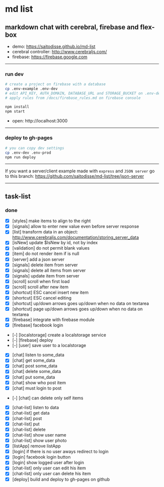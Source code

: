 # md list

## markdown chat with cerebral, firebase and flex-box

- demo: https://saitodisse.github.io/md-list
- cerebral controller: http://www.cerebraljs.com/
- firebase: https://firebase.google.com

---------


### run dev

```sh
# create a project on firebase with a database
cp .env-example .env-dev
# edit API_KEY, AUTH_DOMAIN, DATABASE_URL and STORAGE_BUCKET on .env-dev
# apply rules from /docs/firebase_rules.md on firebase console

npm install
npm start
```

- open: http://localhost:3000

---------


### deploy to gh-pages

```sh
# you can copy dev settings
cp .env-dev .env-prod
npm run deploy
```

---------

If you want a server/client example made with `express` and `JSON server` go to this branch: https://github.com/saitodisse/md-list/tree/json-server

---------

## task-list

### done

- [x] [styles] make items to align to the right
- [x] [signals] allow to enter new value even before server response
- [x] [list] transform data in an object: http://www.cerebraljs.com/documentation/storing_server_data
- [x] [isNew] update $IsNew by id, not by index
- [x] [validation] do not permit blank values
- [x] [item] do not render item if is null
- [x] [server] add a json server
- [x] [signals] delete item from server
- [x] [signals] delete all items from server
- [x] [signals] update item from server
- [x] [scroll] scroll when first load
- [x] [scroll] scroll after new item
- [x] [shortcut] ESC cancel insert new item
- [x] [shortcut] ESC cancel editing
- [x] [shortcut] up/down arrows goes up/down when no data on textarea
- [x] [shortcut] page up/down arrows goes up/down when no data on textarea
- [x] [firebase] integrate with firebase module
- [x] [firebase] facebook login
- [-] [localstorage] create a localstorage service
- [-] [firebase] deploy
- [-] [user] save user to a localstorage
- [x] [chat] listen to some_data
- [x] [chat] get some_data
- [x] [chat] post some_data
- [x] [chat] delete some_data
- [x] [chat] put some_data
- [x] [chat] show who post item
- [x] [chat] must login to post
- [-] [chat] can delete only self items
- [x] [chat-list] listen to data
- [x] [chat-list] get data
- [x] [chat-list] post
- [x] [chat-list] put
- [x] [chat-list] delete
- [x] [chat-list] show user name
- [x] [chat-list] show user photo
- [x] [listApp] remove listApp
- [x] [login] if there is no user aways redirect to login
- [x] [login] facebook login button
- [x] [login] show logged user after login
- [x] [chat-list] only user can edit his item
- [x] [chat-list] only user can delete his item
- [x] [deploy] build and deploy to gh-pages on github
